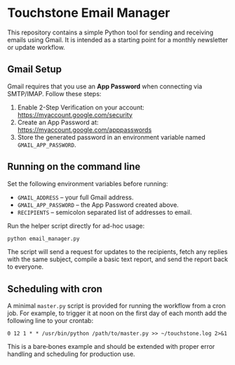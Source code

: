 # Touchstone Email Manager

This repository contains a simple Python tool for sending and receiving
emails using Gmail. It is intended as a starting point for a monthly
newsletter or update workflow.

## Gmail Setup

Gmail requires that you use an **App Password** when connecting via
SMTP/IMAP. Follow these steps:

1. Enable 2-Step Verification on your account:
   <https://myaccount.google.com/security>
2. Create an App Password at:
   <https://myaccount.google.com/apppasswords>
3. Store the generated password in an environment variable named
   `GMAIL_APP_PASSWORD`.

## Running on the command line

Set the following environment variables before running:

- `GMAIL_ADDRESS` – your full Gmail address.
- `GMAIL_APP_PASSWORD` – the App Password created above.
- `RECIPIENTS` – semicolon separated list of addresses to email.

Run the helper script directly for ad-hoc usage:

```bash
python email_manager.py
```

The script will send a request for updates to the recipients, fetch any
replies with the same subject, compile a basic text report, and send the
report back to everyone.

## Scheduling with cron

A minimal `master.py` script is provided for running the workflow
from a cron job. For example, to trigger it at noon on the first day
of each month add the following line to your crontab:

```
0 12 1 * * /usr/bin/python /path/to/master.py >> ~/touchstone.log 2>&1
```

This is a bare‑bones example and should be extended with proper error
handling and scheduling for production use.
